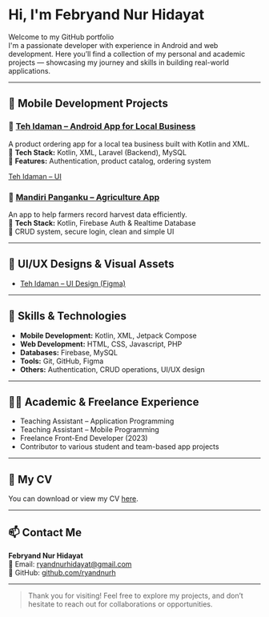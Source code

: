 # Hi, I'm Febryand Nur Hidayat

Welcome to my GitHub portfolio  
I'm a passionate developer with experience in Android and web development. Here you’ll find a collection of my personal and academic projects — showcasing my journey and skills in building real-world applications.

---

## 🚀 Mobile Development Projects

### 🧋 [Teh Idaman – Android App for Local Business](https://github.com/ryandnurh/teh-idaman)  

A product ordering app for a local tea business built with Kotlin and XML.  
🧩 **Tech Stack:** Kotlin, XML, Laravel (Backend), MySQL  
🔐 **Features:** Authentication, product catalog, ordering system

[Teh Idaman – UI](https://github.com/Dvamhmd/slider)


### 🌾 [Mandiri Panganku – Agriculture App](https://github.com/Dvamhmd/Mandiri_Panganku_FP)  
An app to help farmers record harvest data efficiently.  
🧩 **Tech Stack:** Kotlin, Firebase Auth & Realtime Database  
📝 CRUD system, secure login, clean and simple UI

---

## 🎨 UI/UX Designs & Visual Assets

- [Teh Idaman – UI Design (Figma)](https://ungu.in/ui_teh_idaman)  

---

## 🧠 Skills & Technologies

- **Mobile Development:** Kotlin, XML, Jetpack Compose  
- **Web Development:** HTML, CSS, Javascript, PHP 
- **Databases:** Firebase, MySQL  
- **Tools:** Git, GitHub, Figma  
- **Others:** Authentication, CRUD operations, UI/UX design

---

## 🧑‍🏫 Academic & Freelance Experience

- Teaching Assistant – Application Programming  
- Teaching Assistant – Mobile Programming    
- Freelance Front-End Developer (2023)  
- Contributor to various student and team-based app projects

---

## 📄 My CV

You can download or view my CV [here](./assets/cv.pdf).

---

## 📫 Contact Me

**Febryand Nur Hidayat**  
📧 Email: ryandnurhidayat@gmail.com  
🔗 GitHub: [github.com/ryandnurh](https://github.com/ryandnurh)  

---

> Thank you for visiting! Feel free to explore my projects, and don’t hesitate to reach out for collaborations or opportunities.
